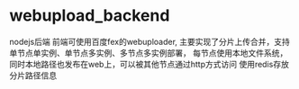 # webupload_backend
nodejs后端
前端可使用百度fex的webuploader,
主要实现了分片上传合并，支持单节点单实例、单节点多实例、多节点多实例部署，
每节点使用本地文件系统，同时本地路径也发布在web上，可以被其他节点通过http方式访问
使用redis存放分片路径信息
